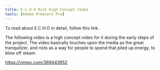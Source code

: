 ```yaml
---
title: E.C.H.O Riot High Concept Video
tools: [Adobe Premiere Pro]
---
```


To read about E.C.H.O in detail, follow this link.

The following video is a high concept video for it during the early steps of the project. The video basically touches upon the media as the great tranquilizer, and riots as a way for people to spend that piled up energy, to blow off steam.

https://vimeo.com/369443952
